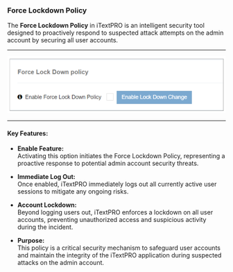 ### Force Lockdown Policy

The **Force Lockdown Policy** in iTextPRO is an intelligent security tool designed to proactively respond to suspected attack attempts on the admin account by securing all user accounts.

---

![Force Lockdown](images/forcelockdown1.png)

---

#### Key Features:

- **Enable Feature:**  
  Activating this option initiates the Force Lockdown Policy, representing a proactive response to potential admin account security threats.

- **Immediate Log Out:**  
  Once enabled, iTextPRO immediately logs out all currently active user sessions to mitigate any ongoing risks.

- **Account Lockdown:**  
  Beyond logging users out, iTextPRO enforces a lockdown on all user accounts, preventing unauthorized access and suspicious activity during the incident.

- **Purpose:**  
  This policy is a critical security mechanism to safeguard user accounts and maintain the integrity of the iTextPRO application during suspected attacks on the admin account.
